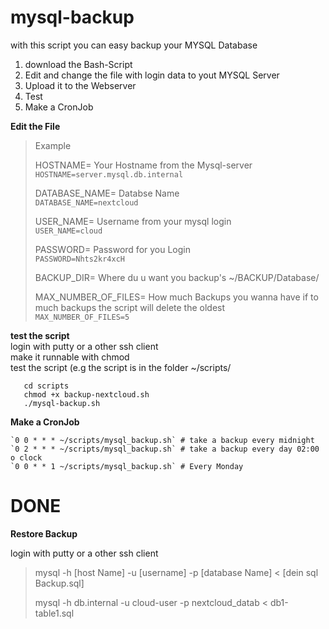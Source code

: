 
# mysql-backup
with this script you can easy backup your MYSQL Database

1. download the Bash-Script
2. Edit and change the file with login data to yout MYSQL Server
3. Upload it to the Webserver
4. Test
5. Make a CronJob




**Edit the File**
 
> Example
> 
> HOSTNAME= Your Hostname from the Mysql-server      
> `HOSTNAME=server.mysql.db.internal` 
> 
> DATABASE_NAME= Databse Name                          
>   `DATABASE_NAME=nextcloud` 
>   
>   USER_NAME= Username from your mysql login          
>    `USER_NAME=cloud` 
>    
>    PASSWORD= Password for you Login                  
>     `PASSWORD=Nhts2kr4xcH`
> 
> BACKUP_DIR= Where du u want you backup's
> ~/BACKUP/Database/
> 
> MAX_NUMBER_OF_FILES=  How much Backups you wanna have if to much backups the script will  delete the oldest      
> `MAX_NUMBER_OF_FILES=5`
>  

**test the script**\
 login with putty or a other ssh client\
 make it runnable with chmod\
 test the script (e.g the script is in the folder ~/scripts/
  
   

       cd scripts
       chmod +x backup-nextcloud.sh      
       ./mysql-backup.sh

   
**Make a CronJob**

    `0 0 * * * ~/scripts/mysql_backup.sh` # take a backup every midnight
    `0 2 * * * ~/scripts/mysql_backup.sh` # take a backup every day 02:00 o clock
    `0 0 * * 1 ~/scripts/mysql_backup.sh` # Every Monday

# DONE


**Restore Backup**

login with putty or a other ssh client

>mysql -h [host Name] -u [username] -p [database Name] < [dein sql Backup.sql]
>
>mysql -h db.internal -u cloud-user -p nextcloud_datab < db1-table1.sql 
